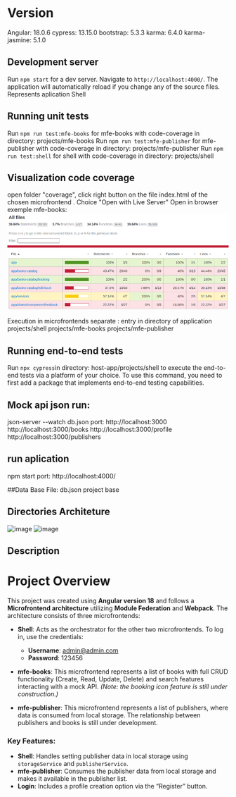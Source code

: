 # Version

Angular: 18.0.6
cypress: 13.15.0
bootstrap: 5.3.3
karma: 6.4.0
karma-jasmine: 5.1.0

## Development server

Run `npm start` for a dev server. Navigate to `http://localhost:4000/`. The application will automatically reload if you change any of the source files. Represents aplication Shell

## Running unit tests

Run `npm run test:mfe-books`      for mfe-books with code-coverage      in directory: projects/mfe-books
Run `npm run test:mfe-publisher`  for mfe-publisher with code-coverage  in directory: projects/mfe-publisher
Run `npm run test:shell`          for shell with code-coverage          in directory: projects/shell

## Visualization code coverage

open folder "coverage", click right button on the file index.html of the chosen microfrontend . Choice "Open with Live Server"
Open in browser exemple mfe-books:
![alt text](image-1.png)

Execution in microfrontends separate : entry in directory of application
projects/shell
projects/mfe-books
projects/mfe-publisher


## Running end-to-end tests

Run `npx cypress`in directory: host-app/projects/shell to execute the end-to-end tests via a platform of your choice. To use this command, you need to first add a package that implements end-to-end testing capabilities.

## Mock api json run:
json-server --watch db.json
port: http://localhost:3000
http://localhost:3000/books
http://localhost:3000/profile
http://localhost:3000/publishers

## run aplication
npm start
port: http://localhost:4000/

##Data Base
File: db.json project base 
## Directories Architeture
![image](https://github.com/user-attachments/assets/5725c8e6-2253-40a5-b383-774949acc92e)
![image](https://github.com/user-attachments/assets/688d6284-e643-4505-b3bd-54c2aaa94391)

## Description
# Project Overview

This project was created using **Angular version 18** and follows a **Microfrontend architecture** utilizing **Module Federation** and **Webpack**. The architecture consists of three microfrontends:

- **Shell**: Acts as the orchestrator for the other two microfrontends. To log in, use the credentials:
  - **Username**: admin@admin.com
  - **Password**: 123456

- **mfe-books**: This microfrontend represents a list of books with full CRUD functionality (Create, Read, Update, Delete) and search features interacting with a mock API. *(Note: the booking icon feature is still under construction.)*

- **mfe-publisher**: This microfrontend represents a list of publishers, where data is consumed from local storage. The relationship between publishers and books is still under development.

### Key Features:
- **Shell**: Handles setting publisher data in local storage using `storageService` and `publisherService`.
- **mfe-publisher**: Consumes the publisher data from local storage and makes it available in the publisher list.
- **Login**: Includes a profile creation option via the “Register” button.


